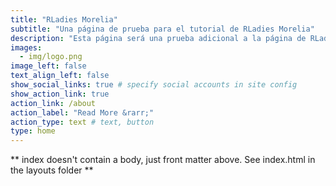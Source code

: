 ```yaml
---
title: "RLadies Morelia"
subtitle: "Una página de prueba para el tutorial de RLadies Morelia"
description: "Esta página será una prueba adicional a la página de RLadies Morelia"
images:
  - img/logo.png
image_left: false
text_align_left: false
show_social_links: true # specify social accounts in site config
show_action_link: true
action_link: /about
action_label: "Read More &rarr;"
action_type: text # text, button
type: home
---
```


** index doesn't contain a body, just front matter above.
See index.html in the layouts folder **
 
